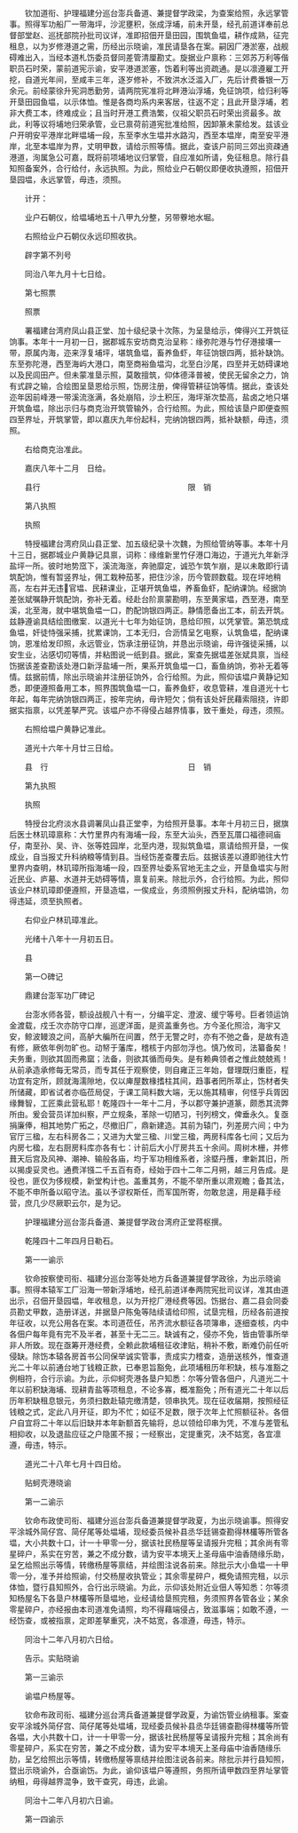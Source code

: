 <!-- { "loadSidebar": true } -->
　　钦加道衔、护理福建分巡台澎兵备道、兼提督学政梁，为查案给照，永远掌管事。照得军功船厂一带海坪，沙泥壅积，张成浮埔，前未开垦，经孔前道详奉前总督部堂赵、巡抚部院孙批司议详，准即招佃开垦田园，围筑鱼塭，耕作成熟，征完租息，以为岁修港道之需，历经出示晓谕，准民请垦各在案。嗣因厂港淤塞，战舰碍难出入，当经本道札饬委员督同差管清厘勘丈。旋据业户禀称：三郊苏万利等偕职员石时荣，蒙前道宪示谕，安平港道淤塞，饬着利等出资疏通。是以凛遵雇工开挖，自道光年间，至咸丰三年，逐岁修补，不致洪水泛滥入厂，先后计费番银一万余元。前经蒙徐升宪洞悉勤劳，请两院宪准将北畔港汕浮埔，免征饷项，给归利等开垦田园鱼塭，以示体恤。惟是各商均系内来客居，往返不定；且此开垦浮埔，若非大费工本，终难成业；且当时开港工费浩繁，仪祖父职员石时荣出资最多。故此，利等议将埔地归荣承管，业已禀荷前道宪批准给照，因卸篆未蒙给发。兹该业户开明安平港岸北畔塭埔一段，东至李水生塭并水路沟，西至本塭岸，南至安平港岸，北至本塭岸为界，丈明甲数，请给示照等情。据此，查该户前同三郊出资疎通港道，洵属急公可嘉，既将前项埔地议归掌管，自应准如所请，免征租息。除行县知照备案外，合行给付，永远执照。为此，照给业户石朝仪即便收执遵照，招佃开垦园塭，永远掌管，毋违，须照。

　　计开：

　　业户石朝仪，给塭埔地五十八甲九分整，另带藔地水堀。

　　右照给业户石朝仪永远印照收执。

　　辟字第不列号

　　同治八年九月十七日给。

　　第七照票

　　照票

　　署福建台湾府凤山县正堂、加十级纪录十次陈，为呈垦给示，俾得兴工开筑征饷事。本年十一月初一日，据郡城东安坊商克治呈称：缘弥陀港与竹仔港接壤一带，原属内海，迩来浮复埔坪，堪筑鱼塭，畜养鱼虾，年征饷银四两，抵补缺饷。东至弥陀港，西至海屿大港口，南至商裕鱼塭沟，北至白沙尾，四至并无妨碍课地以及民闾田产。但未蒙准垦示照，莫敢擅筑，仰体德泽普被，使民无留余之力，饷有式辟之输，合绘图呈垦恩给示照，饬房注册，俾得管耕征饷等情。据此，查该处迩年因前峰港一带溪流涨满，各处崩陷，沙土积压，海坪渐次垫高，盐卤之地只堪开筑鱼塭，除出示归与商克治开筑管输外，合行给照。为此，照给该垦户即便查照四至界址，开筑掌管，即以嘉庆九年份起科，完纳饷银四两，抵补缺额，毋违，须照。

　　右给商克治准此。

　　嘉庆八年十二月　日给。

　　县行　　　　　　　　　　　　　　　　　　　限　销

　　第八执照

　　执照

　　特授福建台湾府凤山县正堂、加五级纪录十次魏，为照给管纳等事。本年十月十三日，据郡城业户黄静记具禀，词称：缘维新里竹仔港口海边，于道光九年新浮盐坪一所。彼时地势窊下，溪流海涨，奔驰靡定，诚恐乍筑乍崩，是以未敢即行请筑配饷，惟有暂竖界址，佣工栽种茄苳，把住沙涂，历今管顾数载。现在坪地稍高，左右并无违官塭、民耕课业，正堪开筑鱼塭，养畜鱼虾，配纳课饷。经据饷差张斌嘱静开筑配饷，弥补无着。经赴台阶禀蒙勘明，东至黄家塭，西至港，南至溪，北至海，就中堪筑鱼塭一口，酌配饷银四两正。静情愿备出工本，前去开筑。兹静遵谕具结绘图缴案．以道光十七年为始征饷，恳给印照，以凭掌管。第恐筑成鱼塭，奸徒恃强采捕，扰累课饷，工本无归，合沥情呈乞电察，认筑鱼塭，配纳课饷，恩准给发印照，永远管业，饬承注册征饷，并恳出示晓谕，毋许强徒采捕，以安生业，沾感切叨等情，并粘图说一纸到县。据此，案查先据塭差张斌具禀，当经饬据该差查勘该处港口新浮盐埔一所，果系开筑鱼塭一口，畜鱼纳饷，弥补无着等情。兹据前情，除出示晓谕并注册征饷外，合行给照。为此，照仰该塭户黄静记知悉，即便遵照备用工本，照界围筑鱼塭一口，畜养鱼虾，收息管耕，准自道光十七年起，每年完纳饷银四两正，按年完纳，毋许短欠；倘有该处奸民藉索阻挠，许即据实指禀，以凭差拏严究。该塭户亦不得侵占越界情事，致干重处，母违，须照。

　　右照给塭户黄静记准此。

　　道光十六年十月廿三日给。

　　县　行　　　　　　　　　　　　　　　　　　日　销

　　第九执照

　　执照

　　特授台北府淡水县调署凤山县正堂李，为给照开垦事。本年十月初三日，据旗后医士林玑璋禀称：大竹里界内有海埔一段，东至大汕头，西至瓦厝口福德祠庙仔，南至孙、吴、许、张等姓园岸，北至内港，现拟筑鱼塭，禀请给照开垦，一俟成业，自当报丈升科纳粮等情到县。当经饬差查覆去后。兹据该差以遵即驰往大竹里界内查明，林玑璋所指海埔一段，四至界址委系官地无主之业，开垦鱼塭实与附近民业、庐墓、水道并无妨碍等情，禀复前来。除批示外，合行给照。为此，照仰该业户林玑璋即便遵照，开垦造塭，一俟成业，务须照例报丈升科，配纳塭饷，勿得违延，须至执照者。

　　右仰业户林玑璋准此。

　　光绪十八年十一月初五日。

　　县

　　第一○碑记

　　鼎建台澎军功厂碑记

　　台澎水师各营，额设战舰八十有一，分编平定、澄波、缓宁等号。巨者领运饷金渡载，戍壬次亦防守口岸，巡逻洋面，是资盖重务也。方今圣化照洽，海宇又安，鲸波鳗浪之间，高舻大艑所在间置，然于无警之时，亦有不弛之备，是故有造有修，厥依年例勿旷也。动帑于藩库，稽核于内部勿浮也。慎乃攸司，法纂备矣！夫务重，则欲其固而弗窳；法备，则欲其循而毋失。是有赖典领者之惟此兢兢焉！从前承造承修每无常员，而专其任于观察使，则自雍正三年始，督理既归重臣，程功宜有定所，顾就海濡隙地，仅以庳屋数椽搘柱其间，趋事者罔所萃止，饬材者失所储藏，即省试者亦临莅局促，于课工简料数大端，无以施其精审，何怪乎兵胥因缘舞智，工匠乘此营私耶！乾隆四十一年十二月，予以郡守兼护道篆，颇悉其流弊所由。爰会营员详加纠察，严立规条，革除一切陋习，刊列榜文，俾垂永久。复亟捐廉俸，相其地势广拓之，尽撤旧厂，鼎新建造。其前为辕门，列差房六间；中为官厅三楹，左右科房各二；又进为大堂三楹、川堂三楹，两房科库各七间；又后为内房七楹，左右厨房料库亦各有七：计前后大小厅房共五十余间。周树木栅，并修葺天后宫及风神、潮神、输般各庙，均于军功相维系者，涂塈丹雘，聿新其旧，所以揭虔妥灵也。通费洋镪二千五百有奇，经始于四十二年二月朔，越三月告成。是役也，匪仅为侈规模，新堂构计也。盖重其务，不能不举所重以肃观瞻；备其法，不能不申所备以昭守法。虽以予谬权斯任，而军国所寄，勿敢怠遑，用是藉手经营，庶几少尽厥职云尔，是为记。

　　护理福建分巡台澎兵备道、兼提督学政台湾府正堂蒋枢撰。

　　乾隆四十二年四月日勒石。

　　第一一谕示

　　钦命按察使司衔、福建分巡台澎等处地方兵备道兼提督学政徐，为出示晓谕事。照得本辕军工厂沿海一带新浮埔地，经孔前道详奉两院宪批司议详，准其由道出示，召佃开垦园塭，年收租息，以为开挖厂港经费等因。饬据台、嘉二县会同委员勘丈甲数，造册详送，并据垦户陈兔等陆续请给印照，试垦完租，历经各前道按年征收，以充公用各在案。本司道莅任，吊齐流水额征各项簿串，逐细查核，内中各佃户每年竟有完不及半者，甚至十无二三。缺诚有之，侵亦不免，皆由管事所举非人所致。现在亟筹开港经费，全赖此款埔租征收津贴，稍补不敷，断难仍前任听侵缺。除饬本辕各房首书公同保举诚实管事，责成实力稽查，造册送核外，惟查道光二十年以前通台地丁钱粮正款，已奉恩旨豁免，此项埔租历年积缺，核与准豁之例相符，合行示谕。为此，示仰蚵壳港各垦户知悉：尔等分管各佃户，凡道光二十年以前积缺海埔、现耕青盐等项租息，不论多寡，概准豁免；所有道光二十年以后历年积缺租息银元，务须扫数赴辕完缴清楚，领串执凭。现在征收届期，按照经征钱粮之式，定此八月开征，即为不忙；如征不足数，限于次年上忙照额征补。各佃户自宜将二十年以后旧缺并本年新额首先输将，总以领给印串为凭，不准与差管私相抑收，以及退盐应征之户隐匿不报；一经察出，定提重究，决不姑宽，各宜凛遵，毋违，特示。

　　道光二十八年七月十四日给。

　　贴蚵壳港晓谕

　　第一二谕示

　　钦命布政使司衔、福建分巡台澎兵备道兼提督学政夏，为出示晓谕事。照得安平涂城外简仔宫、简仔尾等处塭埔，现经委员候补县丞华廷锡查勘得林欉等所管各塭，大小共数十口，计一十甲零一分，据该社民杨屋等呈请报升完租；其余尚有零星碎户，系实在穷苦，兼之不成分数，请为安平本境天上圣母庙中油香随缘乐助，呈乞给照出示等情，转缴杨屋等禀结，并绘图注说各前来。除批示大小鱼塭一十甲零一分，准予并给照谕，付交杨屋收执管业；其余零星碎户，概免请照完租，以示体恤，暨行县知照外，合行出示晓谕。为此，示仰该处附近业佃人等知悉：尔等须知杨屋名下各垦户林欉等所垦塭地，业经请给垦照完租，务须照界各管各业；某余零星碎户，亦经报由本司道准免请照，均不得藉端侵占，致滋事端；如敢不遵，一经饬查，或被指禀，定即差拏重究，决不姑宽，各凛遵，毋违，特示。

　　同治十二年八月初六日给。

　　告示。实贴晓谕

　　第一三谕示

　　谕塭户杨屋等。

　　钦命布政司衔、福建分巡台湾兵备道兼提督学政夏，为谕饬管业纳租事。案查安平涂城外简仔宫、简仔尾等处塭埔，现经委员候补县丞华廷锡查勘得林欉等所管各塭，大小共数十口，计一十甲零一分，据该社民杨屋等呈请报升完租；其余尚有零星碎户，系实在穷苦，兼之不成分数，请为安平本境天上圣母庙中油香随缘乐肋，呈乞给照出示等情，转缴杨屋等禀结并绘图注说各前来。除批示并行县知照，暨出示晓谕外，合亟谕饬。为此，谕仰该塭户等遵照，务照所请甲数四至界址掌管纳租，毋得越界混争，致干查究，毋违，此谕。

　　同治十二年八月初六日谕。

　　第一四谕示

